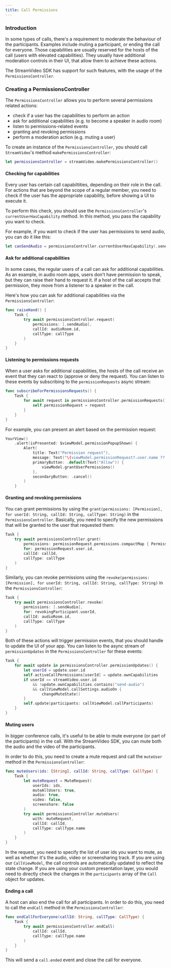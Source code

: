 ```yaml
---
title: Call Permissions
---
```


### Introduction

In some types of calls, there's a requirement to moderate the behaviour of the participants. Examples include muting a participant, or ending the call for everyone. Those capabilities are usually reserved for the hosts of the call (users with elevated capabilities). They usually have additional moderation controls in their UI, that allow them to achieve these actions.

The StreamVideo SDK has support for such features, with the usage of the `PermissionsController`.

### Creating a PermissionsController

The `PermissionsController` allows you to perform several permissions related actions:
- check if a user has the capabilities to perform an action
- ask for additional capabilities (e.g. to become a speaker in audio room)
- listen to permissions-related events
- granting and revoking permissions
- perform a moderation action (e.g. muting a user)

To create an instance of the `PermissionsController`, you should call `StreamVideo`'s method `makePermissionsController`:

```swift
let permissionsController = streamVideo.makePermissionsController()
```

#### Checking for capabilities 

Every user has certain call capabiltities, depending on their role in the call. For actions that are beyond the scope of a regular member, you need to check if the user has the appropriate capability, before showing a UI to execute it.

To perform this check, you should use the `PermissionsController`'s `currentUserHasCapability` method. In this method, you pass the capability you want to check. 

For example, if you want to check if the user has permissions to send audio, you can do it like this:

```swift
let canSendAudio = permissionsController.currentUserHasCapability(.sendAudio)
```

#### Ask for additional capabilities

In some cases, the regular users of a call can ask for additional capabilities. As an example, in audio room apps, users don't have permission to speak, but they can raise their hand to request it. If a host of the call accepts that permission, they move from a listener to a speaker in the call.

Here's how you can ask for additional capabilities via the `PermissionsController`:

```swift
func raiseHand() {
    Task {
        try await permissionsController.request(
            permissions: [.sendAudio],
            callId: audioRoom.id,
            callType: callType
        )
    }
}
```

#### Listening to permissions requests

When a user asks for additional capabilities, the hosts of the call receive an event that they can react to (approve or deny the request). You can listen to these events by subscribing to the `permissionRequests` async stream:

```swift
func subscribeForPermissionsRequests() {
    Task {
        for await request in permissionsController.permissionRequests() {
            self.permissionRequest = request
        }
    }
}
```

For example, you can present an alert based on the permission request:

```swift
YourView()
    .alert(isPresented: $viewModel.permissionPopupShown) {
        Alert(
        	title: Text("Permission request"),
            message: Text("\(viewModel.permissionRequest?.user.name ?? "Someone") raised their hand to speak."),
            primaryButton: .default(Text("Allow")) {
                viewModel.grantUserPermissions()
            },
            secondaryButton: .cancel()
        )
    }
```

#### Granting and revoking permissions

You can grant permissions by using the `grant(permissions: [Permission], for userId: String, callId: String, callType: String)` in the `PermissionsController`. Basically, you need to specify the new permissions that will be granted to the user that requested them:

```swift 
Task {
	try await permissionsController.grant(
        permissions: permissionRequest.permissions.compactMap { Permission(rawValue: $0) },
        for: permissionRequest.user.id,
        callId: callId,
        callType: callType
    )
}
```

Similarly, you can revoke permissions using the `revoke(permissions: [Permission], for userId: String, callId: String, callType: String)` in the `PermissionsController`:

```swift
Task {
	try await permissionsController.revoke(
        permissions: [.sendAudio],
        for: revokingParticipant.userId,
        callId: audioRoom.id,
        callType: callType
    )
}
```

Both of these actions will trigger permission events, that you should handle to update the UI of your app. You can listen to the async stream of `permissionUpdates` in the `PermissionsController` for these events:

```swift
Task {
	for await update in permissionsController.permissionUpdates() {
        let userId = update.user.id
        self.activeCallPermissions[userId] = update.ownCapabilities
        if userId == streamVideo.user.id
            && !update.ownCapabilities.contains("send-audio")
            && callViewModel.callSettings.audioOn {
                changeMuteState()
        }
        self.update(participants: callViewModel.callParticipants)
    }
}
```

#### Muting users

In bigger conference calls, it's useful to be able to mute everyone (or part of the participants) in the call. With the StreamVideo SDK, you can mute both the audio and the video of the participants.

In order to do this, you need to create a mute request and call the `muteUser` method in the `PermissionsController`:

```swift
func muteUsers(ids: [String], callId: String, callType: CallType) {
    Task {
        let muteRequest = MuteRequest(
            userIds: ids,
            muteAllUsers: true,
            audio: true,
            video: false,
            screenshare: false
        )
        try await permissionsController.muteUsers(
            with: muteRequest,
            callId: callId,
            callType: callType.name
        )
    }
}
```

In the request, you need to specify the list of user ids you want to mute, as well as whether it's the audio, video or screensharing track. If you are using our `CallViewModel`, the call controls are automatically updated to reflect the state change. If you are using your custom presentation layer, you would need to directly check the changes in the `participants` array of the `Call` object for updates.

#### Ending a call

A host can also end the call for all participants. In order to do this, you need to call the `endCall` method in the `PermissionsController`:

```swift
func endCallForEveryone(callId: String, callType: CallType) {
    Task {
        try await permissionsController.endCall(
            callId: callId,
            callType: callType.name
        )
    }
}
```

This will send a `call.ended` event and close the call for everyone.